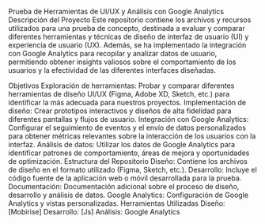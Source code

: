 Prueba de Herramientas de UI/UX y Análisis con Google Analytics
Descripción del Proyecto
Este repositorio contiene los archivos y recursos utilizados para una prueba de concepto, destinada a evaluar y comparar diferentes herramientas y técnicas de diseño de interfaz de usuario (UI) y experiencia de usuario (UX). Además, se ha implementado la integración con Google Analytics para recopilar y analizar datos de usuario, permitiendo obtener insights valiosos sobre el comportamiento de los usuarios y la efectividad de las diferentes interfaces diseñadas.

Objetivos
Exploración de herramientas: Probar y comparar diferentes herramientas de diseño UI/UX (Figma, Adobe XD, Sketch, etc.) para identificar la más adecuada para nuestros proyectos.
Implementación de diseño: Crear prototipos interactivos y diseños de alta fidelidad para diferentes pantallas y flujos de usuario.
Integración con Google Analytics: Configurar el seguimiento de eventos y el envío de datos personalizados para obtener métricas relevantes sobre la interacción de los usuarios con la interfaz.
Análisis de datos: Utilizar los datos de Google Analytics para identificar patrones de comportamiento, áreas de mejora y oportunidades de optimización.
Estructura del Repositorio
Diseño: Contiene los archivos de diseño en el formato utilizado (Figma, Sketch, etc.).
Desarrollo: Incluye el código fuente de la aplicación web o móvil desarrollada para la prueba.
Documentación: Documentación adicional sobre el proceso de diseño, desarrollo y análisis de datos.
Google Analytics: Configuración de Google Analytics y vistas personalizadas.
Herramientas Utilizadas
Diseño: [Mobirise]
Desarrollo: [Js]
Análisis: Google Analytics

